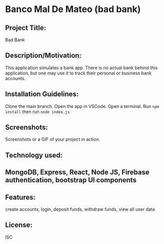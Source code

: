 <h1>Banco Mal De Mateo (bad bank)</h1>
<h2>Project Title:</h2>
Bad Bank
<h2>Description/Motivation:</h2>
This application simulates a bank app.  There is no actual bank behind this application, but one may use it to track their personal or business bank accounts.
<h2>Installation Guidelines:</h2>
Clone the main branch.  Open the app in VSCode.  Open a terminal.  Run <code>npm install</code> then run <code>node index.js</code>
<h2>Screenshots:</h2>
Screenshots or a GIF of your project in action.
<h2>Technology used:<h2>
MongoDB, Express, React, Node JS, Firebase authentication, bootstrap UI components
<h2>Features:</h2>
create accounts, login, deposit funds, withdraw funds, view all user data
<h2>License:</h2>
ISC

